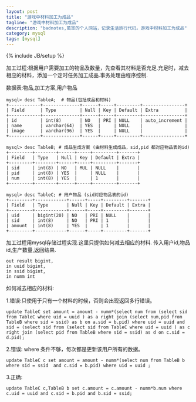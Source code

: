 ```yaml
---
layout: post
title: "游戏中材料加工为成品"
tagline: "游戏中材料加工为成品"
description: "badnotes,萬軍的个人网站，记录生活旅行代码。游戏中材料加工为成品"
category: mysql
tags: [mysql]
---
```

{% include JB/setup %}

加工过程:根据用户需要加工的物品及数量，先查看其材料是否充足.充足时，减去相应的材料，添加一个定时任务加工成品.事务处理由程序控制.

数据表:物品,加工方案,用户物品

	mysql> desc TableA;  # 物品(包括成品和材料)
	+------------+--------------+------+-----+---------+----------------+
	| Field      | Type         | Null | Key | Default | Extra          |
	+------------+--------------+------+-----+---------+----------------+
	| id         | int(8)       | NO   | PRI | NULL    | auto_increment |
	| name       | varchar(64)  | YES  |     | NULL    |                |
	| image      | varchar(96)  | YES  |     | NULL    |                |
	+------------+--------------+------+-----+---------+----------------+

	mysql> desc TableB; # 成品生成方案 (由材料生成成品，sid,pid 都对应物品表的id)
	+---------+--------+------+-----+---------+-------+
	| Field   | Type   | Null | Key | Default | Extra |
	+---------+--------+------+-----+---------+-------+
	| sid     | int(8) | NO   | MUL | NULL    |       |
	| pid     | int(8) | YES  |     | NULL    |       |
	| num     | int(8) | YES  |     | 1       |       |
	+---------+--------+------+-----+---------+-------+

	mysql> desc TableC; # 用户物品 (sid对应物品表的id)
	+---------+------------+------+-----+---------+-------+
	| Field   | Type       | Null | Key | Default | Extra |
	+---------+------------+------+-----+---------+-------+
	| uid     | bigint(20) | NO   | PRI | NULL    |       |
	| sid     | int(8)     | NO   | PRI | 1       |       |
	| amount  | int(8)     | YES  |     | 1       |       |
	+---------+------------+------+-----+---------+-------+

加工过程用mysql存储过程实现.这里只提供如何减去相应的材料.
传入用户id,物品id,生产数量,返回结果.

	out result bigint,
	in uuid bigint, 
	in ssid bigint,
	in numm int

如何减去相应的材料:

1.错误:只使用于只有一个材料的时候，否则会出现返回多行错误。

	update TableC set amount = amount - numm*(select num from (select sid from TableC where uid = uuid ) as a right join (select num,pid from TableB where sid = ssid) as b on a.sid = b.pid) where uid = uuid and sid = (select sid from (select sid from TableC where uid = uuid ) as c right join (select pid from TableB where sid = ssid) as d on c.sid = d.pid);

2.错误: where 条件不够，每次都是更新该用户所有的数据。

	update TableC c set amount = amount - numm*(select num from TableB b where sid = ssid  and c.sid = b.pid) where uid = uuid ;

3.正确:

	update TableC c,TableB b set c.amount = c.amount - numm*b.num where c.uid = uuid and c.sid = b.pid and b.sid = ssid;
